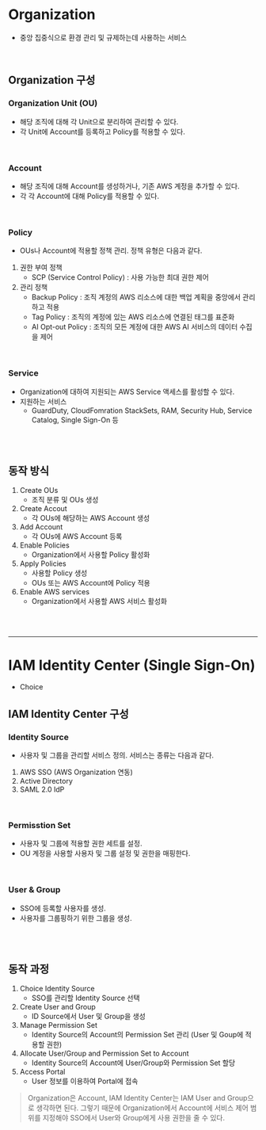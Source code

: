 # Organization
* 중앙 집중식으로 환경 관리 및 규제하는데 사용하는 서비스
</br>

## Organization 구성
### Organization Unit (OU)
* 해당 조직에 대해 각 Unit으로 분리하여 관리할 수 있다.
* 각 Unit에 Account를 등록하고 Policy를 적용할 수 있다.
</br>

### Account
* 해당 조직에 대해 Account를 생성하거나, 기존 AWS 계정을 추가할 수 있다.
* 각 각 Account에 대해 Policy를 적용할 수 있다.
</br>

### Policy
* OUs나 Account에 적용할 정책 관리. 정책 유형은 다음과 같다.
1. 권한 부여 정책
    * SCP (Service Control Policy) : 사용 가능한 최대 권한 제어
2. 관리 정책   
    * Backup Policy : 조직 계정의 AWS 리소스에 대한 백업 계획을 중앙에서 관리하고 적용
    * Tag Policy : 조직의 계정에 있는 AWS 리소스에 연결된 태그를 표준화
    * AI Opt-out Policy : 조직의 모든 계정에 대한 AWS AI 서비스의 데이터 수집을 제어
</br>

### Service 
* Organization에 대하여 지원되는 AWS Service 액세스를 활성할 수 있다.
* 지원하는 서비스
    * GuardDuty, CloudFomration StackSets, RAM, Security Hub, Service Catalog, Single Sign-On 등
</br>
</br>


## 동작 방식
1. Create OUs
    * 조직 분류 및 OUs 생성
2. Create Accout
    * 각 OUs에 해당하는 AWS Account 생성
3. Add Account
    * 각 OUs에 AWS Account 등록
4. Enable Policies
    * Organization에서 사용할 Policy 활성화
5. Apply Policies
    * 사용할 Policy 생성
    * OUs 또는 AWS Account에 Policy 적용
6. Enable AWS services
    * Organization에서 사용할 AWS 서비스 활성화
</br>
</br>


---
# IAM Identity Center (Single Sign-On)
* Choice 

## IAM Identity Center 구성
### Identity Source
* 사용자 및 그룹을 관리할 서비스 정의. 서비스는 종류는 다음과 같다.
1. AWS SSO (AWS Organization 연동)
2. Active Directory 
3. SAML 2.0 IdP
</br>

### Permisstion Set
* 사용자 및 그룹에 적용할 권한 세트를 설정.
* OU 계정을 사용할 사용자 및 그룹 설정 및 권한을 매핑한다.
</br>

### User & Group
* SSO에 등록할 사용자를 생성.
* 사용자를 그룹핑하기 위한 그룹을 생성.
</br>
</br>

## 동작 과정
1. Choice Identity Source
    * SSO를 관리할 Identity Source 선택
2. Create User and Group
    * ID Source에서 User 및 Group을 생성
3. Manage Permission Set
    * Identity Source의 Account의 Permission Set 관리 (User 및 Goup에 적용할 권한)
4. Allocate User/Group and Permission Set to Account
    * Identity Source의 Account에 User/Group와 Permission Set 할당
5. Access Portal
    * User 정보를 이용하여 Portal에 접속
> Organization은 Account, IAM Identity Center는 IAM User and Group으로 생각하면 된다. 그렇기 때문에 Organization에서 Account에 서비스 제어 범위를 지정해야 SSO에서 User와 Group에게 사용 권한을 줄 수 있다.
